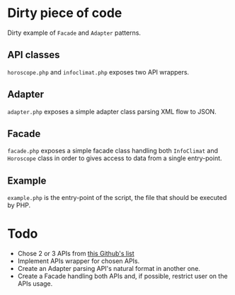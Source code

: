 # Dirty piece of code

Dirty example of `Facade` and `Adapter` patterns.

## API classes

`horoscope.php` and `infoclimat.php` exposes two API wrappers.

## Adapter

`adapter.php` exposes a simple adapter class parsing XML flow to JSON.

## Facade

`facade.php` exposes a simple facade class handling both `InfoClimat` and `Horoscope` class in order to gives access to data from a single entry-point.

## Example

`example.php` is the entry-point of the script, the file that should be executed by PHP.

# Todo

 + Chose 2 or 3 APIs from [this Github's list](https://github.com/toddmotto/public-apis)
 + Implement APIs wrapper for chosen APIs.
 + Create an Adapter parsing API's natural format in another one.
 + Create a Facade handling both APIs and, if possible, restrict user on the APIs usage.


